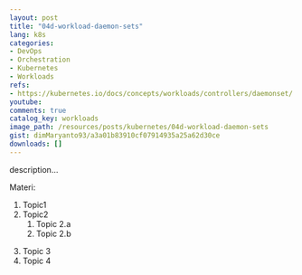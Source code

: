 ```yaml
---
layout: post
title: "04d-workload-daemon-sets"
lang: k8s
categories:
- DevOps
- Orchestration
- Kubernetes
- Workloads
refs: 
- https://kubernetes.io/docs/concepts/workloads/controllers/daemonset/
youtube: 
comments: true
catalog_key: workloads
image_path: /resources/posts/kubernetes/04d-workload-daemon-sets
gist: dimMaryanto93/a3a01b83910cf07914935a25a62d30ce
downloads: []
---
```



description...

Materi: 

1. Topic1
2. Topic2
    1. Topic 2.a
    2. Topic 2.b
<!--more-->
3. Topic 3
4. Topic 4